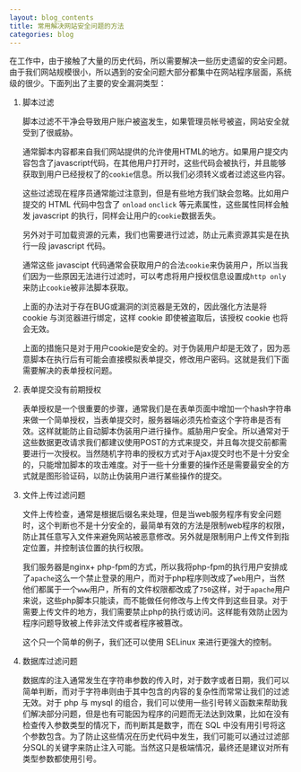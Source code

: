 ```yaml
---
layout: blog_contents
title: 常用解决网站安全问题的方法
categories: blog
---
```


在工作中，由于接触了大量的历史代码，所以需要解决一些历史遗留的安全问题。由于我们网站规模很小，所以遇到的安全问题大部分都集中在网站程序层面，系统级的很少。下面列出了主要的安全漏洞类型：

1. 脚本过滤

    脚本过滤不干净会导致用户账户被盗发生，如果管理员帐号被盗，网站安全就受到了很威胁。

    通常脚本内容都来自我们网站提供的允许使用HTML的地方。如果用户提交内容包含了javascript代码，在其他用户打开时，这些代码会被执行，并且能够获取到用户已经授权了的`cookie`信息。所以我们必须转义或者过滤这些内容。

    这些过滤现在程序员通常能过注意到，但是有些地方我们缺会忽略。比如用户提交的 HTML 代码中包含了 `onload` `onclick` 等元素属性，这些属性同样会触发 javascript 的执行，同样会让用户的`cookie`数据丢失。

    另外对于可加载资源的元素，我们也需要进行过滤，防止元素资源其实是在执行一段 javascript 代码。

    通常这些 javascipt 代码通常会获取用户的合法`cookie`来伪装用户，所以当我们因为一些原因无法进行过滤时，可以考虑将用户授权信息设置成`http only`来防止`cookie`被非法脚本获取。

    上面的办法对于存在BUG或漏洞的浏览器是无效的，因此强化方法是将 cookie 与浏览器进行绑定，这样 cookie 即使被盗取后，该授权 cookie 也将会无效。

    上面的措施只是对于用户cookie是安全的。对于伪装用户却是无效了，因为恶意脚本在执行后有可能会直接模拟表单提交，修改用户密码。这就是我们下面需要解决的表单授权问题。

2. 表单提交没有前期授权

    表单授权是一个很重要的步骤，通常我们是在表单页面中增加一个hash字符串来做一个简单授权，当表单提交时，服务器端必须先检查这个字符串是否有效。这样就能防止自动脚本伪装用户进行操作。威胁用户安全。所以通常对于这些数据更改请求我们都建议使用POST的方式来提交，并且每次提交前都需要进行一次授权。当然随机字符串的授权方式对于Ajax提交时也不是十分安全的，只能增加脚本的攻击难度。对于一些十分重要的操作还是需要最安全的方式就是图形验证码，以防止伪装用户进行某些操作的提交。

3. 文件上传过滤问题

    文件上传检查，通常是根据后缀名来处理，但是当web服务程序有安全问题时，这个判断也不是十分安全的，最简单有效的方法是限制web程序的权限，防止其任意写入文件来避免网站被恶意修改。另外就是限制用户上传文件到指定位置，并控制该位置的执行权限。

    我们服务器是nginx+ php-fpm的方式，所以我将php-fpm的执行用户安排成了`apache`这么一个禁止登录的用户，而对于php程序则改成了`web`用户，当然他们都属于一个`www`用户，所有的文件权限都改成了`750`这样，对于`apache`用户来说，这些php脚本只能读，而不能做任何修改与上传文件到这些目录。对于需要上传文件的地方，我们需要禁止php的执行或访问。这样能有效防止因为程序问题导致被上传非法文件或者程序被篡改。

    这个只一个简单的例子，我们还可以使用 SELinux 来进行更强大的控制。

4. 数据库过滤问题

    数据库的注入通常发生在字符串参数的传入时，对于数字或者日期，我们可以简单判断，而对于字符串则由于其中包含的内容的复杂性而常常让我们的过滤无效。对于 php 与 mysql 的组合，我们可以使用一些引号转义函数来帮助我们解决部分问题，但是也有可能因为程序的问题而无法达到效果，比如在没有检查传入参数类型的情况下，而判断其是数字，而在 SQL 中没有用引号将这个参数包含。为了防止这些情况在历史代码中发生，我们可能可以通过过滤部分SQL的关键字来防止注入可能。当然这只是极端情况，最终还是建议对所有类型参数都使用引号。
